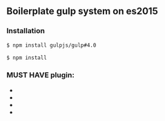 ## Boilerplate gulp system on es2015


### Installation

```sh
$ npm install gulpjs/gulp#4.0

$ npm install
```

### MUST HAVE plugin:

 - 
 - 
 - 
 - 